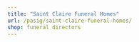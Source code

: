 ```yaml
---
title: "Saint Claire Funeral Homes"
url: /pasig/saint-claire-funeral-homes/
shop: funeral directors
---
```

